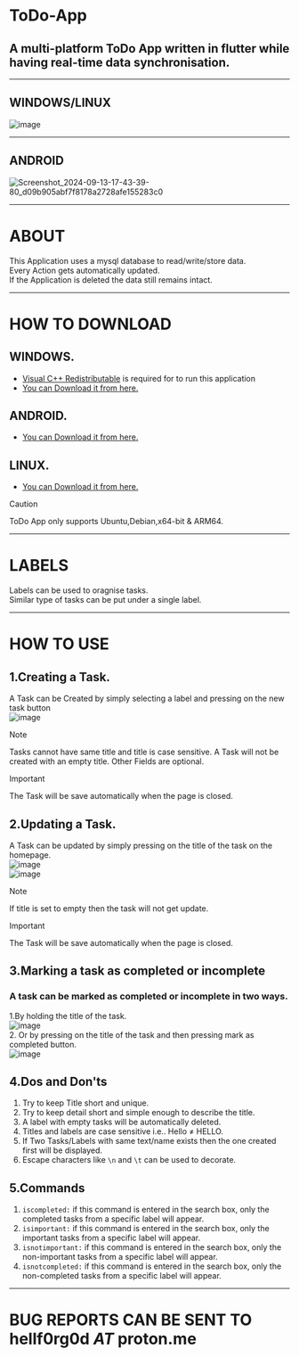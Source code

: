 # **ToDo-App**
## A multi-platform ToDo App written in flutter while having real-time data synchronisation.
***
## WINDOWS/LINUX
![image](https://github.com/user-attachments/assets/de999747-c388-4383-9f46-ab5134e9df39)
***
## ANDROID 
![Screenshot_2024-09-13-17-43-39-80_d09b905abf7f8178a2728afe155283c0](https://github.com/user-attachments/assets/902165a1-943e-473c-a473-acfca00c4345)

*** 
# ABOUT
This Application uses a mysql database to read/write/store data.<br/>
Every Action gets automatically updated.<br/>If the Application is deleted the data still remains intact.
***
# HOW TO DOWNLOAD 
## WINDOWS.
+ [Visual C++ Redistributable](https://learn.microsoft.com/en-us/cpp/windows/latest-supported-vc-redist?view=msvc-170) is required for to run this application
+ [You can Download it from here.](https://drive.google.com/file/d/1b7x0vt2NdB1YblGVyE93mAQguHZ01kq3/view?usp=sharing)<br/>
## ANDROID.
+ [You can Download it from here.](https://drive.google.com/file/d/1_ovZbv6dVy_or72Ep25YAPf1O0L_92ub/view?usp=sharing) <br/>
## LINUX.
+ [You can Download it from here.](https://drive.google.com/file/d/1f5Cg2SYNO_Ynkbeh4cORAU2WduZD7YzW/view?usp=sharing) <br/>
>[!CAUTION]
> ToDo App only supports Ubuntu,Debian,x64-bit & ARM64.
***
# LABELS 
Labels can be used to oragnise tasks.<br/>
Similar type of tasks can be put under a single label.
***
# HOW TO USE
## 1.Creating a Task.
A Task can be Created by simply selecting a label and pressing on the new task button <br/>
![image](https://github.com/user-attachments/assets/d64fde69-9700-4c91-98ed-abfc79a180c6)

>[!NOTE]
> Tasks cannot have same title and title is case sensitive.
> A Task will not be created with an empty title.
> Other Fields are optional.

>[!IMPORTANT]
>The Task will be save automatically when the page is closed.

## 2.Updating a Task.
A Task can be updated by simply pressing on the title of the task on the homepage. <br/>
![image](https://github.com/user-attachments/assets/f5d2b480-f836-48a1-94c5-de3eaf0bc95f) <br/>
![image](https://github.com/user-attachments/assets/9e8ca0ca-4f7d-4742-a129-087e4ec0c386)

>[!NOTE]
> If title is set to empty then the task will not get update.

>[!IMPORTANT]
>The Task will be save automatically when the page is closed.

## 3.Marking a task as completed or incomplete  
### A task can be marked as completed or incomplete in two ways.
1.By holding the title of the task. <br/>
![image](https://github.com/user-attachments/assets/7f6cdeb1-17bb-41d7-afcf-c245646c75b3) <br/>
2. Or by pressing on the title of the task and then pressing mark as completed button. <br/>
![image](https://github.com/user-attachments/assets/f219e6ab-98b3-43a4-84cd-a648bc7c69c2) <br/>

## 4.Dos and Don'ts 
1. Try to keep Title short and unique.
2. Try to keep detail short and simple enough to describe the title.
3. A label with empty tasks will be automatically deleted.
4. Titles and labels are case sensitive i.e.. Hello ≠ HELLO.
5. If Two Tasks/Labels with same text/name exists then the one created first will be displayed.
6. Escape characters like ```\n``` and ```\t``` can be used to decorate.

## 5.Commands
1. ```iscompleted:``` if this command is entered in the search box, only the completed tasks from a specific label will appear.
2. ```isimportant:``` if this command is entered in the search box, only the important tasks from a specific label will appear.
3. ```isnotimportant:``` if this command is entered in the search box, only the non-important tasks from a specific label will appear.
4. ```isnotcompleted:``` if this command is entered in the search box, only the non-completed tasks from a specific label will appear.
***
# BUG REPORTS CAN BE SENT TO hellf0rg0d _AT_ proton.me

